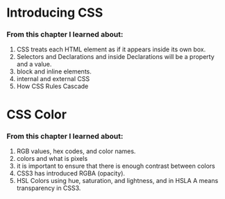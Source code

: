 # Introducing CSS

### From this chapter I learned about:

1. CSS treats each HTML element as if it appears inside its own box.
1. Selectors and Declarations and inside Declarations will be a property and a value.
1. block and inline elements.
1. internal and external CSS
1. How CSS Rules Cascade

# CSS Color

### From this chapter I learned about:

1. RGB values, hex codes, and color names.
1. colors and what is pixels
1. it is important to ensure that there is enough contrast between colors
1. CSS3 has introduced RGBA (opacity).
1. HSL Colors using hue, saturation, and lightness, and in HSLA A means transparency in CSS3.
